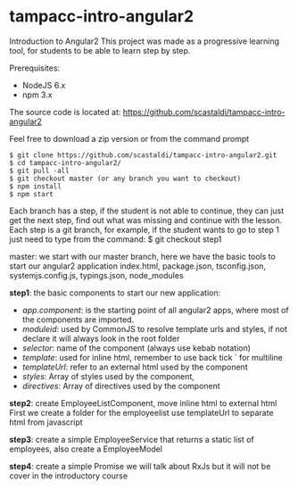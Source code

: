 # tampacc-intro-angular2
Introduction to Angular2
This project was made as a progressive learning tool, for students to be able to learn step by step. 

Prerequisites:
- NodeJS 6.x
- npm 3.x

The source code is located at:
https://github.com/scastaldi/tampacc-intro-angular2

Feel free to download a zip version or from the command prompt

```
$ git clone https://github.com/scastaldi/tampacc-intro-angular2.git
$ cd tampacc-intro-angular2/
$ git pull -all
$ git checkout master (or any branch you want to checkout)
$ npm install
$ npm start
```

Each branch has a step, if the student is not able to continue, they can just get the next step, 
find out what was missing and continue with the lesson. 
Each step is a git branch, for example, if the student wants to go to step 1 just need to type from the command:
$ git checkout step1

master:
we start with our master branch, here we have the basic tools to start our angular2 application
index.html, package.json, tsconfig.json, systemjs.config.js, typings.json, node_modules

**step1**: the basic components to start our new application:
* *app.component*: is the starting point of all angular2 apps, where most of the components are imported.
* *moduleid*: used by CommonJS to resolve template urls and styles, if not declare it will always look in the root folder
* *selector*: name of the component (always use kebab notation) 
* *template*: used for inline html, remember to use back tick ` for multiline
* *templateUrl*: refer to an external html used by the component
* *styles*: Array of styles used by the component,
* *directives*: Array of directives used by the component

**step2**: create EmployeeListComponent, move inline html to external html
First we create a folder for the employeelist
use templateUrl to separate html from javascript

**step3**: create a simple EmployeeService that returns a static list of employees, also create a EmployeeModel

**step4**: create a simple Promise we will talk about RxJs but it will not be cover in the introductory course



